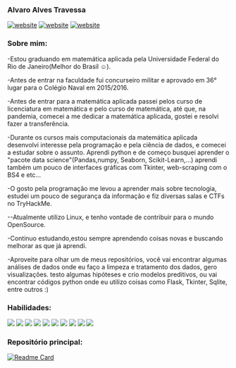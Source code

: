 ### Alvaro Alves Travessa

<a href="https://www.linkedin.com/in/alvaroat19/"><img src="https://img.shields.io/static/v1?label=&labelColor=505050&message=LinkedIn&color=%230076D6&style=flat&logo=linkedin&logoColor=%230076D6" alt="website"/></a>
<a href="https://www.instagram.com/alvaroat.19/"><img src="https://img.shields.io/static/v1?label=&labelColor=white&message=Instagram&color=5b0000&style=flat&logo=instagram&logoColor=%ff0000" alt="website"/></a>
<a href="https://tryhackme.com/p/bannager"><img src="https://img.shields.io/static/v1?label=&labelColor=white&message=TryHackMe&color=black&style=flat&logo=tryhackme&logoColor=black" alt="website"/></a>

### Sobre mim:
-Estou graduando em matemática aplicada pela Universidade Federal do Rio de Janeiro(Melhor do Brasil ☺️).

-Antes de entrar na faculdade fui concurseiro militar e aprovado em 36° lugar para o Colégio Naval em 2015/2016.

-Antes de entrar para a matemática aplicada passei pelos curso de licenciatura em matemática e pelo curso de matemática, até que, na pandemia, comecei a me dedicar a matemática aplicada, gostei e resolvi fazer a transferência.

-Durante os cursos mais computacionais da matemática aplicada desenvolvi interesse pela programação e pela ciência de dados, e comecei a estudar sobre o assunto. Aprendi python e de começo busquei aprender o "pacote data science"(Pandas,numpy, Seaborn, Scikit-Learn,...) aprendi também um pouco de interfaces gráficas com Tkinter, web-scraping com o BS4 e etc...

-O gosto pela programação me levou a aprender mais sobre tecnologia, estudei um pouco de segurança da informação e fiz diversas salas e CTFs no TryHackMe.

--Atualmente utilizo Linux, e tenho vontade de contribuir para o mundo OpenSource.

-Continuo estudando,estou sempre aprendendo coisas novas e buscando melhorar as que já aprendi. 

-Aproveite para olhar um de meus repositórios, você vai encontrar algumas análises de dados onde eu faço a limpeza e tratamento dos dados, gero visualizações. testo algumas hipóteses e crio modelos preditivos, ou vai encontrar códigos python onde eu utilizo coisas como Flask, Tkinter, Sqlite, entre outros :)

### Habilidades:
<img src="https://img.shields.io/static/v1?label=&labelColor=white&message=Python&color=&style=flat&logo=Python&logoColor=yellow"></a>
<img src="https://img.shields.io/static/v1?label=&labelColor=white&message=Pandas&color=&style=flat&logo=Pandas&logoColor=black"></a>
<img src="https://img.shields.io/static/v1?label=&labelColor=white&message=numpy&color=&style=flat&logo=numpy&logoColor=orange"></a>
<img src="https://img.shields.io/static/v1?label=&labelColor=white&message=Matplotlib&color=&style=flat"></a>
<img src="https://img.shields.io/static/v1?label=&labelColor=white&message=Seaborn&color=&style=flat&logo=Seaborn&logoColor=black"></a>
<img src="https://img.shields.io/static/v1?label=&labelColor=white&message=Scikit-learn&color=&style=flat&logo=scikit-learn&logoColor=orange"></a>
<img src="https://img.shields.io/static/v1?label=&labelColor=white&message=Jupyter%20Notebook&color=&style=flat&logo=jupyter&logoColor=orange"></a>
<img src="https://img.shields.io/static/v1?label=&labelColor=white&message=tkinter&color=&style=flat&logo=tcltk&logoColor=orange"></a>
<img src="https://img.shields.io/static/v1?label=&labelColor=white&message=Linux&color=&style=flat&logo=linux&logoColor=black"></a>
<img src="https://img.shields.io/static/v1?label=&labelColor=white&message=MySQL&color=&style=flat&logo=MySQL&logoColor=5b0000"></a>

### Repositório principal:
[![Readme Card](https://github-readme-stats.vercel.app/api/pin/?username=AlvaroAt19&repo=Homi_dos_dados&theme=dark)](https://github.com/AlvaroAt19/Homi_dos_dados)

